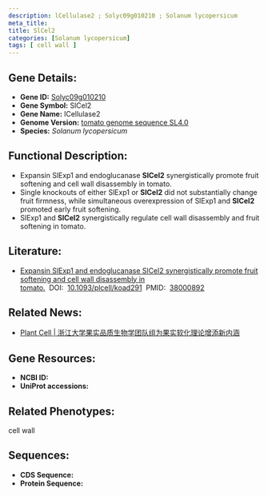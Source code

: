 ```yaml
---
description: lCellulase2 ; Solyc09g010210 ; Solanum lycopersicum
meta_title:
title: SlCel2
categories: [Solanum lycopersicum]
tags: [ cell wall ]
---
```


## Gene Details:
- **Gene ID:**	[Solyc09g010210]()
- **Gene Symbol:** SlCel2
- **Gene Name:** lCellulase2
- **Genome Version:** [tomato genome sequence SL4.0]()
- **Species:** *Solanum lycopersicum*

## Functional Description:
   - Expansin SlExp1 and endoglucanase **SlCel2** synergistically promote fruit softening and cell wall disassembly in tomato.
   - Single knockouts of either SlExp1 or **SlCel2** did not substantially change fruit firmness, while simultaneous overexpression of SlExp1 and **SlCel2** promoted early fruit softening.
   - SlExp1 and **SlCel2** synergistically regulate cell wall disassembly and fruit softening in tomato.

## Literature:
   - [Expansin SlExp1 and endoglucanase SlCel2 synergistically promote fruit softening and cell wall disassembly in tomato.]( https://academic.oup.com/plcell/advance-article/doi/10.1093/plcell/koad291/7449576?login=true)&nbsp;&nbsp;DOI:&nbsp;&nbsp;[10.1093/plcell/koad291](https://academic.oup.com/plcell/advance-article/doi/10.1093/plcell/koad291/7449576?login=true)&nbsp;&nbsp;PMID:&nbsp;&nbsp;[38000892](https://pubmed.ncbi.nlm.nih.gov/38000892/)

## Related News:
   - [Plant Cell | 浙江大学果实品质生物学团队组为果实软化理论增添新内涵](https://mp.weixin.qq.com/s?__biz=MzIyOTY2NDYyNQ==&mid=2247587308&idx=6&sn=f5800b9137ac865d1bf03423826b6922&chksm=add9e5b02ac0a302053244e0efa8b95cf1f7221f56c62b2baa2ca171ffed42dd40ccdcef3722&scene=27#wechat_redirect)

## Gene Resources:
- **NCBI ID:** [](https://www.ncbi.nlm.nih.gov/gene/?term=)
- **UniProt accessions:** [](https://www.uniprot.org/uniprotkb//entry)

## Related Phenotypes:
cell wall

## Sequences:
- **CDS Sequence:**
- **Protein Sequence:**
